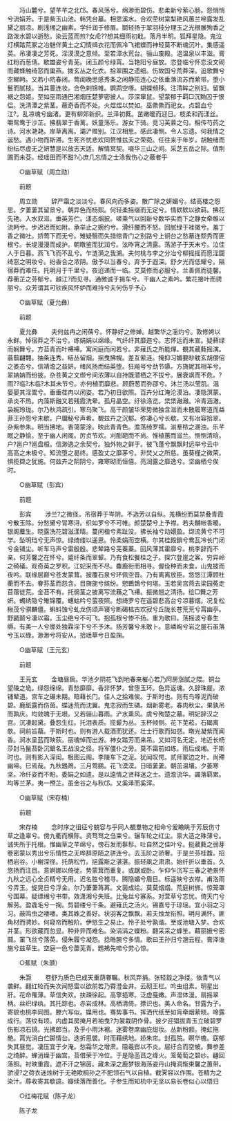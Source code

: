 <!-- { "loadSidebar": true } -->
　　冯山麓兮。望芊芊之北邙。春风荡兮。绵渺而碧伤。悲柔新兮萦心肠。怨悄悄兮流娟芳。于是紫玉山池。韩凭台墓。相思溪水。合欢茔树棠梨艳风蕙兰啼露发乱黛之丽凉。刷浅缃之幽素。学纤润于修眉。鬬轻扬于翠羽枝分理玉之光根展殉香之路泼水碧以逝愁。染云蓝而煎?女虍??想其细雨初戢。落月半明。狐拜星隐。鬼泣灯横踏荒冢之冶魅伴黄土之幻情缉衣花而佩冷飞裙蝶而神轻莫不断魂沉叶。集感遥英。吊凄凄之芳死。淫漠漠之意倾。至若漳水荒台。骊山废殿。浥温泉以丰滋。膏红粉而葱倩。歇雄姿兮青芜。闭玉颜兮绿罥。当艳阳兮昼放。恣登临兮怀恋没文砌而藏蜂触绮窓而巢燕。拨玄丛之化衣。拾翠围之遗细。伤故国兮荒莽深。追歌舞兮空睇眄。又若小院春闭。莺闺晚思感秀条之闲静揽连心之依垂落流苏而萦带。堕小鬟而腻枝。当其蔓连妆。合色剌锦帷。鹦鹉空啄。蝴蝶频移。注清眸之别妇。留飘裾之怨姬。至如巫雨通巴湘烟压楚萝密披人。莎深窜鼠。望蒙郁于羁□沉黝囚于恨侣。洗清潭之紫茎。蔽奇香而不处。火煜煜以焚如。巫僛僛而祀女。点碧血兮江?。乱凉魂兮幽渚。更有柳郊新织。兰泽初蕤。茁嫩暖而迎日。枝柔和而漾丝。嚼鸳鸯于沙芷。拂翡翠于香蓠。妖童荡乐。游女下骑。竞习芙蓉之句。相传芍药之诗。河水滟滟。岸草离离。灞浐赠别。江汉相思。感此凄恻。令人忘遗。何我情之诞愁。遇小物而斯滞。生死齐忧悲欢同赘惟兹夭之荣菀。任往来于年岁。胡触绪而纷纭尽虚无之妍慧是以放志天适。解情冥契。啜华三山之间。采芝五岳之际。值荆圃而未芟。经瑶田而不甜?心庶几忘情之士涤我伤心之蔽者乎 

　　○幽草赋（周立勋） 

　　前题 

　　周立勋 
　　辞严霜之淡淡兮。春风向而多姿。散广除之妍媚兮。结高楼之怨思。夕萋萋其留景兮。朝异色而杨熙。何轻柔摇缀而无定兮。情欵欵以欲羁。拂花先艳。入水双滋。垂英芳伫。漾态烟披。嗟乘气以回新兮数华实而下之静女牵帷以流眄兮。步迟迟而如附。承举止之婉约兮。滑纤腰而不怒。回腻绿于袿徽兮。羞丁香之微吐。娇莺下而无兮。雉疑翳而失措绾青门之别路兮上铜台之愁墓连颓秀而匪根兮。长堤漫漫而成护。朝暾鉴而犹润兮。泫昨宵之清露。荡游子于天末兮。泣佳人于日暮。燕飞飞而不乱兮。乍涟漪之我溯。夫何桃与李之分冶兮柳摇摇而愿淫闘绮窓之明妆兮。纷香合之浓阴。傲予以当春兮。弃予于遐深。舒夕光而低耀兮。隔宿莽而难任。托明月于千里兮。夜迢递而一临。艾莫修而必服兮。兰善佩而徒馨。荐蘅芷之芬郁兮。越江?而见寻。通微诚于揭车兮。干幽人之素吟。繁花接叶而骋丽兮。众芳谓其可钦疾风怀妒而难持兮夫何伤乎予心 

　　○幽草赋（夏允彝） 

　　前题 

　　夏允彝 
　　夫何兹冉之闲蒨兮。怀静好之修婵。越繁华之滛灼兮。敦修姱以永鲜。悼宿莽之不治兮。练娟娟以绵缘。气纤纤其靡迤兮。志怀远而未宣。疑藓绿而娴舞兮。方苔青而叶褼褼。寓闲庭而闲若兮。非薙氏之所能燀。覩其葳蕤摇演。蓊蘙翩翾。抽条连秀。结丛留烟。摇曳拂幌。差互萦涟。掩抑习媚要眇躭玄胡偠佋之娄态兮。信靖澹之益妍。绪风扬而结英堕。狂飚号兮劲节隳。方旖妮其相羊兮。翠姌姌而纷披。杂苍黄之文缬兮间浓薄以自持既潜栖之不拔兮。展衰飒而不危。?雨??临?木临?木其未节兮。亦何植而靡悲。顾蔚葱而弥邵兮。沐兰汤以莹肌。温晏晏其淫鬻兮。垂垂荏冉以闲姿。若乃初日欲照。百卉分红淹沦漠泊。凄隐溟蒙。承炎不热。内藻斯融又若残霞洗晕。孤月晶空。纡徐涤览。栠栠瀜瀜。冷青涵澈。袅婉玲珑。尔乃秋鸿疏引。寒乌聚飞。高干颜皱华荣势微独含滋而未散履寒道而益菲王孙怨兮未歇。户牖秘兮声希。覩兹卉之沉郁。弥凄心兮长欷。又有冶容拾翠。杂紫参朱。明当拂地。香蔼蒙涂。映此青青色。澹荡绮罗襦。湔羣秾之溷浊。乐芊眠之静愉。至于幽人闲阁。厉贞节欢。刈酣葩而不尚。惟植蕙而滋兰。恻恻清琀。户?邕户?邕盘桓。信渺逸之余契兮。独外物之鲜于。彼飞蓬兮飘飘时远举兮云中高高之未极兮。知流堕之曷终。感盈丈之靡茅兮。非焚乂之所慈。虽葵槿之微荣。惧揽撷之犹施。何兹卉之阴阴兮。雍寒砌而恒僖。亮润露之靡逸兮。坚幽栖兮俟时。 

　　○幽草赋（彭宾） 

　　前题 

　　彭宾 
　　涉兰?之微径。吊宿莽于岑阴。不选芳以自纵。羗横纷而莫禁叠青霞兮散玉除。分愁黛兮冐寒浔。织如罗兮不可帷。颜楚楚兮上予襟。若夫黼帐香暖。银阁蘪生。晓露洗花碧滋漾晴。蔓闲楹兮素趾没。拂长袖兮动嬛盈。缬流黄兮不可学。坠明珰兮无声惊。绿绮缕以遥思。怜柔娟而空横。尔其桂殿鎻兮鸯瓦冷长门闭兮金铺尘。听车马声兮雷殷殷。悲辇路兮芜蓁蓁。回风薄其霍靡兮。桃李辞而不亲。何芳馨之在怀兮。蹙纤条而翠颦。乃有食松餐桂之子。探穴登崖之客。穷异岭之碕礒。观奇英之罗积。江妃采而不尽。麋鹿衔而相寻。偓佺种而未食。山鬼披而夜吟。联缘层巅兮苍发蒙茸。披覆石泉兮环佩空音。乃有离离放臣。悠悠江潭顾杜蘅而不去。眷荪荃而怨含。目旖旎兮缤纷。愬鷤鵱兮何堪。玉若吴宫燕去梁园菟走苜蓿徒荒。金苔不有。托弱茎之披离写流蘓之飞褼。振微翘之清扬。绘□舞之芳妍。蠋绣隐兮雉锦覆。蟪蛄吟兮萤夜照。想绮罗兮在遥碧悲高台兮凉暮烟。况复松楸茂兮骐麟僵。蝌蚪蚀兮虬龙伤颂声寝兮断碣枯古欢寂兮丘陇长苍荒荒兮罥幽亭。野鼯鬬兮凄以霜。玉尘绝兮不可飞。抱孤根兮惨不扬。重为歌曰。荡摇波兮春生缛。有美一人兮廓处独霖淫下兮不予沐。扬芳馨兮未敢卜。意嶙峋兮岩之屋石虽落兮玉以碌。渺渺兮将安从。拾瑶草兮日盈掬。 

　　○幽草赋（王元玄） 

　　前题 

　　王元玄 
　　金塘昼扄。华池夕阴花飞到地春来槯心若乃阿房涨腻之隈。铜台望陵之垝。绿怨绵绵。青愁靡靡。香非怀梦。曾堕玉环。色异返魂。久辞珠屣。浓铺辇道。宫车之碾未期。暗藉长门。佳人之拾难俟。于斯时也。则有鸟啄泥而破碧。鹿舐露而伤茵。蝶迷荒而沈翼。鬼恋寂而生磷。烟新雾老。春肉秋尘。果孰吊而孰庆。均敛魄于无垠。又若骊山暮雨。浐水熏风。虞兮殉楚之墓。明妃辞汉之宫。沉凄起黛。叠怨生红。托泪表质。揽颦为丛。玉杯倾侧。花下芜菘。石碣离欹。祠前旨虉。于斯时也。则有游人载酒而犹还。壮士行歌而如惄。暾光凝紫而闻香。涧水呈蓝而映荻。丽魂悼而出游。神女踏芳而来吊。又如河名无定。地近长杨莎封马鬣苔卧沉鎗名王战没之径。将军僵仆之旁。莫不霜前如练。雨后成缃。于斯时也。则有影入深闺。根图云阁。李陵车下之泥。犹闻叹愕。贰师冢边之叶。尚殢幽啼。巳焉哉。九秋鶗鴂。三月莺鹂。花飞漠漠。日暗萋萋。朝茁温壤。夕萎寒坚。冷纤姿而不盼。委娟之如遗。是以逵情之贤释迷之士。遗澹流华。蠲落羁累。均等兰茅。夷一槱芷。虽金谷之与秋邙。又奚泽而奚滓。 

　　○幽草赋（宋存楠） 

　　前题 

　　宋存楠 
　　念时序之徂征兮兢容与乎同人覩羣物之相命兮爰瞻眺于芳辰伤寸草之逢辜兮。傍九衢而横陈。资骛驽之刍束兮。辗车轮之红尘。禀大造之殊薄兮。诚失所于托根。惟幽草之芊绵兮。傍石发而鬖髿。吐自然之佳叶兮。挺葳蕤之弱芽卷密蒙以秀出兮乐情性之无哗辞原陌之骈连兮。去玉阶之骄奢。于是兰芬桂馥。招栖岩谷。小榭深径。托荫松竹。挹露斯之湛湛。振轻飙之肃肃。始纤折以垂首。久悠扬而注目。意婀娜以倚徙。势蒙茸而重复。或踞或卧。乍仰乍沉写三春之艳景怀九秋之远心全贞精兮无用。迟名胜兮稽寻。腾隐媚兮眉目。标遥映兮衣襟。甫洛雨兮弄玉。旋晃日兮浮金。尔乃萋萋苒苒。文茵成绘。莫莫烟烟。荒庭树斾。惊笼罩兮围幕。疑缥缃兮书带。效潇湘兮失班。比兔丝兮寡系。对萱草兮忘忧。倚天门兮解劳。盈毳毛兮一掬。剪碧缕兮千条。避薙氏之汤火。锡嘉号于琼瑶。宜小羽之习习。蔽鸣虫之喓喓。类其姝之善好。状羽客之飘飘。若夫烛龙衔照。明月满怀。匪角材而骋妙。何窥帘而触阶。伊怒生之易止。怜孑处兮孰谐。至或池塘入梦。合欢并茎。形欲藏而忽显。种非异而难名。染涓涓之蝶粉。翻采采之蜂笙。藉丽娥兮密鬪。罣飞丝兮落英。侵朱履兮凝怨。捻皓腕兮多情。歌曰王孙归兮邈云程。膏泽谁施兮兹草生。空庭一色兮蘼芜青。鶗鴂先啼兮劳心惊。 

　　○蕉赋（朱灏） 

　　朱灏 
　　卷舒为质色巳成天重荫眷瞩。秋风弃捐。张轻縠之净缕。依青气以袭鲜。翻红轮而失次闻怒雷以欲前若乃霄澄金井。云砌王栏。吟虫组素。明星出肝。花命罹薄。草信失欢。扶疎徐起。高擎挹寒。泛虚戞嫩。声湿体漫。扇摇翠柄。丝织绿纨。其托踪也。赤岩成林。高栖清倚。摽识也。美人命名。甘露为子。寄貌也桃李同图。滕六写似。媒用也。骞势事书。挥洒代纸至如肓牵烟萦晓。啼露成行。荡纹有顷。内虚其房掩月若袖曳?为裳栽阴作骨。披夕迎猖拔青玉立破碧罗伤影凉石镜。光拂郎当。及乎小雨沐裾。迷雾卷席幽庇绀妆。丛新粉额。掩虹拖赩。罥光消白伫踯情台。迭折思襞。时而藉绣地。娇朱帘。封孤院。瞑华檐。窈郁失其昼觉。凄压宜于夕淹。愁霜华之增肃。阻羲辔以不炎。层纡合而空帔。舞参差之绮醉。蝉消燥于幽宫。苔借荣于冷位。于是隐菡蓞之绛火。笼葡萄之碧纱。翩回落照。衬映重霞。遮不汗之锦茵。藏未深之鹿梦银海荡姿丹山掩洞惭束馨之蕙带。骄浸?之荷衣迷烛树于无艳欺桐孙之不肥领石气以自植。截霁容以作围。苍精为之染汁。蓐收寄其欷譩。瓣续落而善化。子参生而知机中无坚以易长卷似心以悟归 

　　○红梅花赋（陈子龙） 

　　陈子龙 
